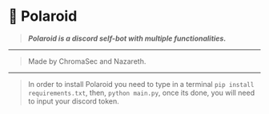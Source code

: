 # 📸 Polaroid
> ***Polaroid is a discord self-bot with multiple functionalities.***
---
> Made by ChromaSec and Nazareth.
---
> In order to install Polaroid you need to type in a terminal ```pip install requirements.txt```, then, ```python main.py```, once its done, you will need to input your discord token.
